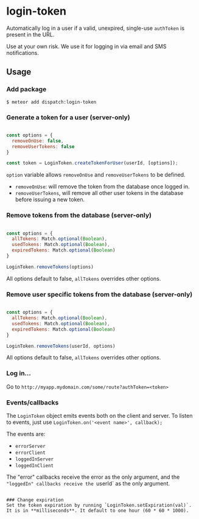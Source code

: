 login-token
============

Automatically log in a user if a valid, unexpired, single-use `authToken` is present in the URL.

Use at your own risk. We use it for logging in via email and SMS notifications.

## Usage

### Add package
```
$ meteor add dispatch:login-token
```

### Generate a token for a user (server-only)
```js

const options = {
  removeOnUse: false,
  removeUserTokens: false
}

const token = LoginToken.createTokenForUser(userId, [options]);
```

`option` variable allows `removeOnUse` and `removeUserTokens` to be defined.
 - `removeOnUse`: will remove the token from the database once logged in.
 - `removeUserTokens`, will remove all other user tokens in the database before issuing a new token.

### Remove tokens from the database (server-only)

```js

const options = {
  allTokens: Match.optional(Boolean),
  usedTokens: Match.optional(Boolean),
  expiredTokens: Match.optional(Boolean)
}

LoginToken.removeTokens(options)

```

All options default to false, `allTokens` overrides other options.

### Remove user specific tokens from the database (server-only)

```js

const options = {
  allTokens: Match.optional(Boolean),
  usedTokens: Match.optional(Boolean),
  expiredTokens: Match.optional(Boolean)
}

LoginToken.removeTokens(userId, options)

```

All options default to false, `allTokens` overrides other options.

### Log in...
Go to `http://myapp.mydomain.com/some/route?authToken=<token>`

### Events/callbacks
The `LoginToken` object emits events both on the client and server. To listen to events, just use `LoginToken.on('<event name>', callback);`

The events are:

* `errorServer`
* `errorClient`
* `loggedInServer`
* `loggedInClient`

The "error" callbacks receive the error as the only argument, and the `"loggedIn" callbacks receive the `userId` as the only argument.
```

### Change expiration
Set the token expiration by running `LoginToken.setExpiration(val)`. It is in **milliseconds**. It default to one hour (60 * 60 * 1000).

